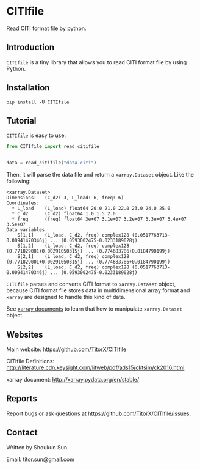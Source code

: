 # CITIfile

Read CITI format file by python.

## Introduction

`CITIfile` is a tiny library that allows you to read
CITI format file by using Python.

## Installation

```shell script
pip install -U CITIfile
```

## Tutorial

`CITIfile` is easy to use:

```python
from CITIfile import read_citifile


data = read_citifile("data.citi")
```

Then, it will parse the data file and
return a `xarray.Dataset` object. Like the following:

```
<xarray.Dataset>
Dimensions:   (C_d2: 3, L_load: 6, freq: 6)
Coordinates:
  * L_load    (L_load) float64 20.0 21.0 22.0 23.0 24.0 25.0
  * C_d2      (C_d2) float64 1.0 1.5 2.0
  * freq      (freq) float64 3e+07 3.1e+07 3.2e+07 3.3e+07 3.4e+07 3.5e+07
Data variables:
    S[1,1]    (L_load, C_d2, freq) complex128 (0.0517763713-0.00941470346j) ... (0.0593002475-0.0233189028j)
    S[1,2]    (L_load, C_d2, freq) complex128 (0.771829001+0.00291050315j) ... (0.774683786+0.0184790199j)
    S[2,1]    (L_load, C_d2, freq) complex128 (0.771829001+0.00291050315j) ... (0.774683786+0.0184790199j)
    S[2,2]    (L_load, C_d2, freq) complex128 (0.0517763713-0.00941470346j) ... (0.0593002475-0.0233189028j)
```

`CITIfile` parses and converts CITI format to `xarray.Dataset` object,
because CITI format file stores data in multidimensional array format
and `xarray` are designed to handle this kind of data.

See [xarray documents](http://xarray.pydata.org/en/stable/) to
learn that how to manipulate `xarray.Dataset` object.

## Websites

Main website:
https://github.com/TitorX/CITIfile

CITIfile Definitions:
http://literature.cdn.keysight.com/litweb/pdf/ads15/cktsim/ck2016.html

xarray document:
http://xarray.pydata.org/en/stable/

## Reports

Report bugs or ask questions at
https://github.com/TitorX/CITIfile/issues.

## Contact

Written by Shoukun Sun.

Email: titor.sun@gmail.com
